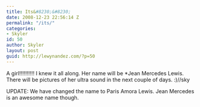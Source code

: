 ```yaml
---
title: Its&#8230;&#8230;
date: 2008-12-23 22:56:14 Z
permalink: "/its/"
categories:
- Skyler
id: 50
author: Skyler
layout: post
guid: http://lewynandez.com/?p=50
---
```


A girl!!!!!!!!!! I knew it all along. Her name will be *Jean Mercedes Lewis. There will be pictures of her ultra sound in the next couple of days. :)//sky

UPDATE: We have changed the name to Paris Amora Lewis. Jean Mercedes is an awesome name though.